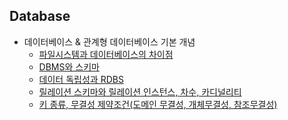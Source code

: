 ## Database
- 데이터베이스 & 관계형 데이터베이스 기본 개념
  - [파일시스템과 데이터베이스의 차이점](https://github.com/Suxxxxhyun/computer-science-archive/blob/main/db/part1/db-learning(1).md)
  - [DBMS와 스키마](https://github.com/Suxxxxhyun/computer-science-archive/blob/main/db/part1/db-learning(2).md)
  - [데이터 독립성과 RDBS](https://github.com/Suxxxxhyun/computer-science-archive/blob/main/db/part1/db-learning(3).md)
  - [릴레이션 스키마와 릴레이션 인스턴스, 차수, 카디널리티](https://github.com/Suxxxxhyun/computer-science-archive/blob/main/db/part1/db-learning(4).md)
  - [키 종류, 무결성 제약조건(도메인 무결성, 개체무결성, 참조무결성)](https://github.com/Suxxxxhyun/computer-science-archive/blob/main/db/part1/db-learning(5).md)

